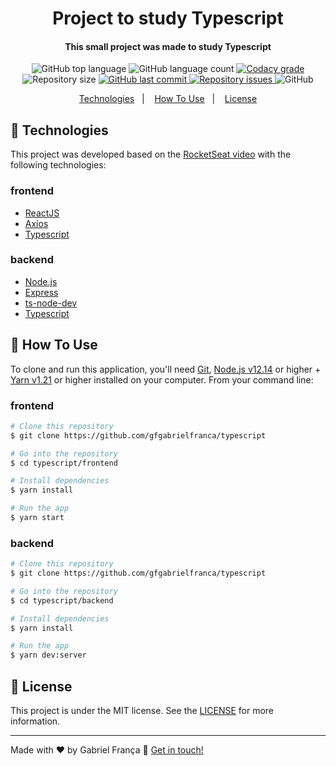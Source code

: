 <h1 align="center">
  Project to study Typescript
</h1>
<h4 align="center">
  This small project was made to study Typescript
</h4>
<p align="center">
  <img alt="GitHub top language" src="https://img.shields.io/github/languages/top/gfgabrielfranca/typescript">
  
  <img alt="GitHub language count" src="https://img.shields.io/github/languages/count/gfgabrielfranca/typescript">
  
  <a href="https://app.codacy.com/manual/gfgabrielfranca/typescript?utm_source=github.com&utm_medium=referral&utm_content=gfgabrielfranca/typescript&utm_campaign=Badge_Grade">
    <img alt="Codacy grade" src="https://img.shields.io/codacy/grade/ff5d8d7f90b1443f901b81f9bbc669d7">
  </a>
  
  <img alt="Repository size" src="https://img.shields.io/github/repo-size/gfgabrielfranca/typescript">

  <a href="https://github.com/gfgabrielfranca/typescript/commits/master">
    <img alt="GitHub last commit" src="https://img.shields.io/github/last-commit/gfgabrielfranca/typescript">
  </a>
  
  <a href="https://github.com/gfgabrielfranca/typescript/issues">
    <img alt="Repository issues" src="https://img.shields.io/github/issues/gfgabrielfranca/typescript">
  </a>
  
  <img alt="GitHub" src="https://img.shields.io/github/license/gfgabrielfranca/typescript">   
</p>

<p align="center">
  <a href="#rocket-technologies">Technologies</a>&nbsp;&nbsp;&nbsp;|&nbsp;&nbsp;&nbsp;
  <a href="#information_source-how-to-use">How To Use</a>&nbsp;&nbsp;&nbsp;|&nbsp;&nbsp;&nbsp;
  <a href="#memo-license">License</a>
</p>

## :rocket: Technologies

This project was developed based on the [RocketSeat video](https://www.youtube.com/watch?v=0mYq5LrQN1s) with the following technologies:

### frontend

- [ReactJS](https://pt-br.reactjs.org/)
- [Axios](https://github.com/axios/axios)
- [Typescript][typescript]

### backend

- [Node.js][nodejs]
- [Express](https://expressjs.com/)
- [ts-node-dev](https://github.com/whitecolor/ts-node-dev)
- [Typescript][typescript]

## 🤔 How To Use

To clone and run this application, you'll need [Git](https://git-scm.com), [Node.js v12.14][nodejs] or higher + [Yarn v1.21](https://yarnpkg.com/) or higher installed on your computer. From your command line:

### frontend

```bash
# Clone this repository
$ git clone https://github.com/gfgabrielfranca/typescript

# Go into the repository
$ cd typescript/frontend

# Install dependencies
$ yarn install

# Run the app
$ yarn start
```

### backend

```bash
# Clone this repository
$ git clone https://github.com/gfgabrielfranca/typescript

# Go into the repository
$ cd typescript/backend

# Install dependencies
$ yarn install

# Run the app
$ yarn dev:server
```

## :memo: License

This project is under the MIT license. See the [LICENSE](https://github.com/gfgabrielfranca/typescript/blob/master/LICENSE) for more information.

---

Made with ♥ by Gabriel França :wave: [Get in touch!](https://www.linkedin.com/in/gabriel-fran%C3%A7a-653058146/)

[typescript]: https://www.typescriptlang.org/
[nodejs]: https://nodejs.org/
